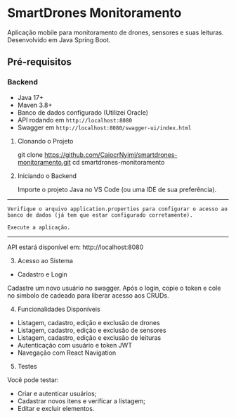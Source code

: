 # SmartDrones Monitoramento

Aplicação mobile para monitoramento de drones, sensores e suas leituras. Desenvolvido em Java Spring Boot.

## Pré-requisitos

### Backend
- Java 17+
- Maven 3.8+
- Banco de dados configurado (Utilizei Oracle)
- API rodando em `http://localhost:8080`
- Swagger em `http://localhost:8080/swagger-ui/index.html`

1. Clonando o Projeto

    git clone https://github.com/CaiocrNyimi/smartdrones-monitoramento.git
    cd smartdrones-monitoramento

2. Iniciando o Backend

    Importe o projeto Java no VS Code (ou uma IDE de sua preferência).

----------------------------------------------------------------------
    Verifique o arquivo application.properties para configurar o acesso ao  banco de dados (já tem que estar configurado corretamente).

    Execute a aplicação.
-----------------------------------------------------------------------

API estará disponível em: http://localhost:8080

3. Acesso ao Sistema

- Cadastro e Login

Cadastre um novo usuário no swagger.
Após o login, copie o token e cole no simbolo de cadeado para liberar acesso aos CRUDs.

4. Funcionalidades Disponíveis

- Listagem, cadastro, edição e exclusão de drones
- Listagem, cadastro, edição e exclusão de sensores
- Listagem, cadastro, edição e exclusão de leituras
- Autenticação com usuário e token JWT
- Navegação com React Navigation

5. Testes

Você pode testar:

- Criar e autenticar usuários;
- Cadastrar novos itens e verificar a listagem;
- Editar e excluir elementos.